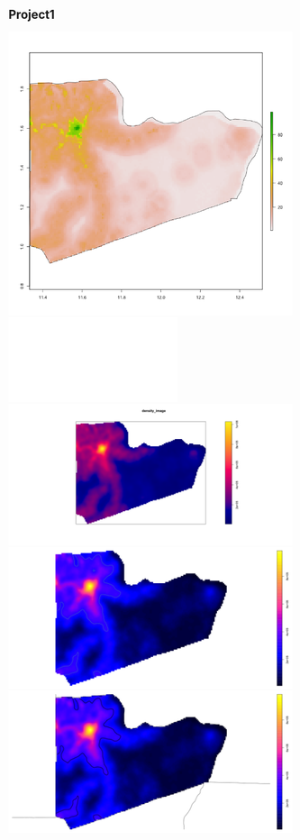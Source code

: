 ## Project1 


![](images/Ex5plot1.png)
![](images/Ex5plot2.pdf)
![](images/Ex5plot3.png)
![](images/Ex5plot4.png)
![](images/Ex5plot5.png)
